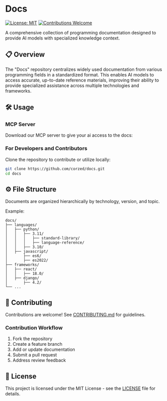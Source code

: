 # Docs

[![License: MIT](https://img.shields.io/badge/License-MIT-blue.svg)](https://opensource.org/licenses/MIT)
[![Contributions Welcome](https://img.shields.io/badge/contributions-welcome-brightgreen.svg)](CONTRIBUTING.md)

A comprehensive collection of programming documentation designed to provide AI models with specialized knowledge context.

## 📋 Overview

The "Docs" repository centralizes widely used documentation from various programming fields in a standardized format. This enables AI models to access accurate, up-to-date reference materials, improving their ability to provide specialized assistance across multiple technologies and frameworks.

## 🛠️ Usage

### MCP Server
Download our MCP server to give your ai access to the docs:

[github.com/Corzed/DocsMCP]: github.com/Corzed/DocsMCP

### For Developers and Contributors

Clone the repository to contribute or utilize locally:

```bash
git clone https://github.com/corzed/docs.git
cd docs
```

## ⚙️ File Structure

Documents are organized hierarchically by technology, version, and topic.

Example:

```
docs/
├── languages/
│   ├── python/
│   │   ├── 3.11/
│   │   │   ├── standard-library/
│   │   │   ├── language-reference/
│   │   ├── 3.10/
│   ├── javascript/
│       ├── es6/
│       ├── es2022/
├── frameworks/
│   ├── react/
│   │   ├── 18.0/
│   ├── django/
│       ├── 4.2/
└── ...
```

## 🤝 Contributing

Contributions are welcome! See [CONTRIBUTING.md](CONTRIBUTING.md) for guidelines.

### Contribution Workflow

1. Fork the repository
2. Create a feature branch
3. Add or update documentation
4. Submit a pull request
5. Address review feedback

## 📜 License

This project is licensed under the MIT License - see the [LICENSE](LICENSE) file for details.
